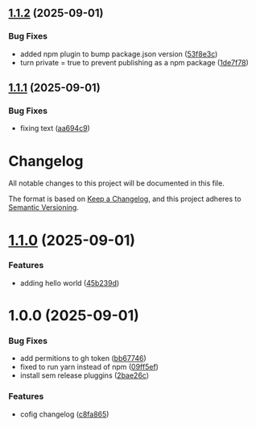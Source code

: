 ## [1.1.2](https://github.com/xdigu/semver-release-running/compare/v1.1.1...v1.1.2) (2025-09-01)


### Bug Fixes

* added npm plugin to bump package.json version ([53f8e3c](https://github.com/xdigu/semver-release-running/commit/53f8e3ca2aaa915462311bc2fcb5d7adef0b30e8))
* turn private = true to prevent publishing as a npm package ([1de7f78](https://github.com/xdigu/semver-release-running/commit/1de7f78de27852db9fde44dd9d18a5cf3e222e9c))

## [1.1.1](https://github.com/xdigu/semver-release-running/compare/v1.1.0...v1.1.1) (2025-09-01)


### Bug Fixes

* fixing text ([aa694c9](https://github.com/xdigu/semver-release-running/commit/aa694c978cdb752f77ed43c95f82f0acdc217297))

# Changelog

All notable changes to this project will be documented in this file.

The format is based on [Keep a Changelog](https://keepachangelog.com/en/1.1.0/),
and this project adheres to [Semantic Versioning](https://semver.org/spec/v2.0.0.html).


# [1.1.0](https://github.com/xdigu/semver-release-running/compare/v1.0.0...v1.1.0) (2025-09-01)


### Features

* adding hello world ([45b239d](https://github.com/xdigu/semver-release-running/commit/45b239db84bc25498a379e4d2e4b07e26bd948a7))

# 1.0.0 (2025-09-01)


### Bug Fixes

* add permitions to gh token ([bb67746](https://github.com/xdigu/semver-release-running/commit/bb67746468490b51002eaad482ef15d2c83d59b3))
* fixed to run yarn instead of npm ([09ff5ef](https://github.com/xdigu/semver-release-running/commit/09ff5ef9d2aad365ad201a1504311f616d1194d2))
* install sem release pluggins ([2bae26c](https://github.com/xdigu/semver-release-running/commit/2bae26cf0f74b976170768b46d58ad9e4222f0b8))


### Features

* cofig changelog ([c8fa865](https://github.com/xdigu/semver-release-running/commit/c8fa8658c74fd83040ac52526e72c18c60c0009d))
